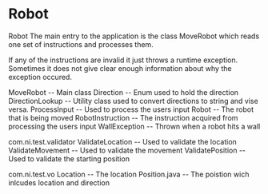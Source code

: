 Robot
=====

Robot
The main entry to the application is the class MoveRobot which reads one set of instructions and processes them.

If any of the instructions are invalid it just throws a runtime exception. Sometimes it does not give clear enough
information about why the exception occured.
 
MoveRobot -- Main class
Direction -- Enum used to hold the direction 
DirectionLookup -- Utility class used to convert directions to string and vise versa. 
ProcessInput -- Used to process the users input
Robot -- The robot that is being moved 
RobotInstruction -- The instruction acquired from processing the users input
WallException -- Thrown when a robot hits a wall

com.ni.test.validator
ValidateLocation  -- Used to validate the location
ValidateMovement  -- Used to validate the movement
ValidatePosition -- Used to validate the starting position

com.ni.test.vo
Location -- The location
Position.java -- The poistion wich inlcudes location and direction

